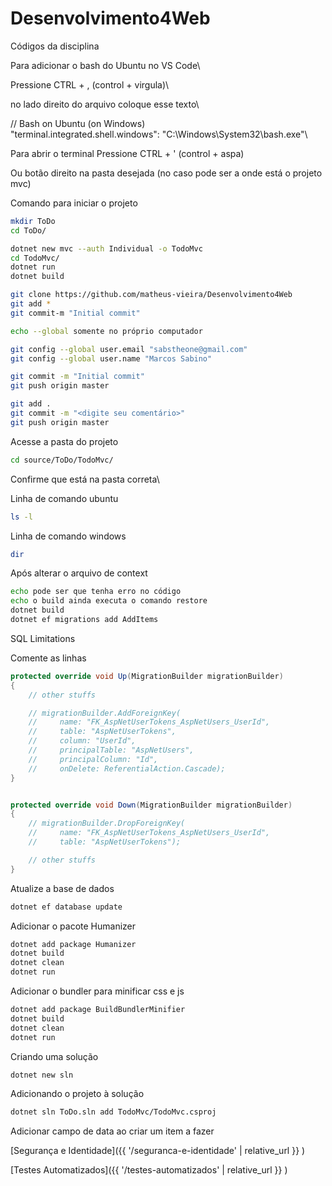 # Desenvolvimento4Web

Códigos da disciplina

Para adicionar o bash do Ubuntu no VS Code\

Pressione CTRL + , (control + virgula)\

no lado direito do arquivo coloque esse texto\

// Bash on Ubuntu (on Windows)\
"terminal.integrated.shell.windows": "C:\\Windows\\System32\\bash.exe"\

Para abrir o terminal
Pressione CTRL + ' (control + aspa)

Ou botão direito na pasta desejada (no caso pode ser a onde está o projeto mvc)

Comando para iniciar o projeto

```bash
mkdir ToDo
cd ToDo/
```

```bash
dotnet new mvc --auth Individual -o TodoMvc
cd TodoMvc/
dotnet run
dotnet build
```

```bash
git clone https://github.com/matheus-vieira/Desenvolvimento4Web
git add *
git commit-m "Initial commit"

echo --global somente no próprio computador

git config --global user.email "sabstheone@gmail.com"
git config --global user.name "Marcos Sabino"

git commit -m "Initial commit"
git push origin master
```
```bash
git add .
git commit -m "<digite seu comentário>"
git push origin master
```


Acesse a pasta do projeto

```bash
cd source/ToDo/TodoMvc/
```

Confirme que está na pasta correta\

Linha de comando ubuntu
```bash
ls -l
```

Linha de comando windows
```bash
dir
```

Após alterar o arquivo de context

```bash
echo pode ser que tenha erro no código
echo o build ainda executa o comando restore
dotnet build
dotnet ef migrations add AddItems
```

SQL Limitations

Comente as linhas

```csharp
protected override void Up(MigrationBuilder migrationBuilder)
{
    // other stuffs

    // migrationBuilder.AddForeignKey(
    //     name: "FK_AspNetUserTokens_AspNetUsers_UserId",
    //     table: "AspNetUserTokens",
    //     column: "UserId",
    //     principalTable: "AspNetUsers",
    //     principalColumn: "Id",
    //     onDelete: ReferentialAction.Cascade);
}


protected override void Down(MigrationBuilder migrationBuilder)
{
    // migrationBuilder.DropForeignKey(
    //     name: "FK_AspNetUserTokens_AspNetUsers_UserId",
    //     table: "AspNetUserTokens");

    // other stuffs
}
```

Atualize a base de dados

```bash
dotnet ef database update
```

Adicionar o pacote Humanizer

```bash
dotnet add package Humanizer
dotnet build
dotnet clean
dotnet run
```

Adicionar o bundler para minificar css e js

```bash
dotnet add package BuildBundlerMinifier
dotnet build
dotnet clean
dotnet run
```

Criando uma solução

```bash
dotnet new sln
```

Adicionando o projeto à solução

```bash
dotnet sln ToDo.sln add TodoMvc/TodoMvc.csproj
```

Adicionar campo de data ao criar um item a fazer

[Segurança e Identidade]({{ '/seguranca-e-identidade'  | relative_url }} )

[Testes Automatizados]({{ '/testes-automatizados'  | relative_url }} )